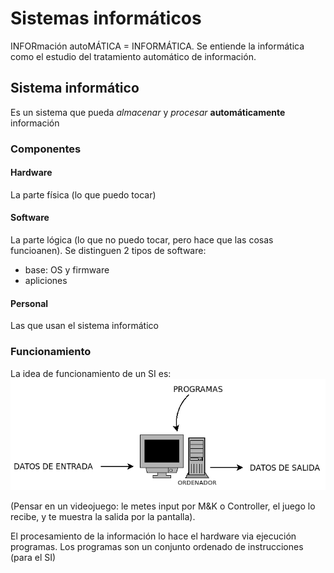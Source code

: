 # Sistemas informáticos
INFORmación autoMÁTICA = INFORMÁTICA. 
Se entiende la informática como el estudio del tratamiento automático
de información.

## Sistema informático
Es un sistema que pueda *almacenar* y *procesar* **automáticamente**
información

### Componentes
#### Hardware
La parte física (lo que puedo tocar)

#### Software
La parte lógica (lo que no puedo tocar, pero hace que las cosas funcioanen).
Se distinguen 2 tipos de software:
- base: OS y firmware
- apliciones

#### Personal
Las que usan el sistema informático

### Funcionamiento
La idea de funcionamiento de un SI es:<br/>
![funcionamiento SI](./images/funcionamiento-SI.png "Funcionamiento SI")

(Pensar en un videojuego: le metes input por M&K o Controller, el juego lo 
recibe, y te muestra la salida por la pantalla).

El procesamiento de la información lo hace el hardware via ejecución programas.
Los programas son un conjunto ordenado de instrucciones (para el SI)